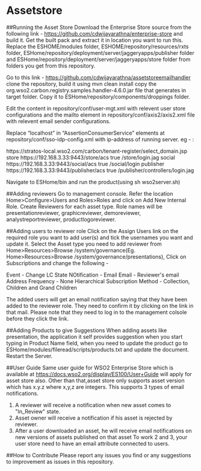 Assetstore
==========

##Running the Asset Store
Download the Enterprise Store source from the following link - https://github.com/cdwijayarathna/enterprise-store and build it.
Get the built pack and extract it in location you want to run this. Replace the ESHOME/modules folder, ESHOME/repository/resources/rxts folder, ESHome/repository/deployment/server/jaggeryapps/publisher folder and ESHome/repository/deployment/server/jaggeryapps/store folder from folders you get from this repository. 

Go to this link - https://github.com/cdwijayarathna/assetstoreemailhandler clone the repository, build it using mvn clean install copy the org.wso2.carbon.registry.samples.handler-4.6.0.jar file that generates in target folder. Copy it to ESHome/repository/components/droppings folder.

Edit the content in repository/conf/user-mgt.xml with relevent user store configurations and the mailto element in repository/conf/axis2/axis2.xml file with relevent email sender configurations. 

Replace “localhost” in “AssertionConsumerService” elements at repository/conf/sso-idp-config.xml with ip-address of running server.
eg - :

<SSOIdentityProviderConfig>
    <TenantRegistrationPage>https://stratos-local.wso2.com/carbon/tenant-register/select_domain.jsp</TenantRegistrationPage>
    <ServiceProviders>
        <ServiceProvider>
            <Issuer>store</Issuer>
            <AssertionConsumerService>https://192.168.3.33:9443/store/acs</AssertionConsumerService>
            <SignResponse>true</SignResponse>
            <CustomLoginPage>/store/login.jag</CustomLoginPage>
        </ServiceProvider>
        <ServiceProvider>
            <Issuer>social</Issuer>
            <AssertionConsumerService>https://192.168.3.33:9443/social/acs</AssertionConsumerService>
            <SignResponse>true</SignResponse>
            <CustomLoginPage>/social/login</CustomLoginPage>
        </ServiceProvider>
        <ServiceProvider>
            <Issuer>publisher</Issuer>
            <AssertionConsumerService>https://192.168.3.33:9443/publisher/acs</AssertionConsumerService>
            <SignResponse>true</SignResponse>
            <CustomLoginPage>/publisher/controllers/login.jag</CustomLoginPage>
        </ServiceProvider>
    </ServiceProviders>
</SSOIdentityProviderConfig>

Navigate to ESHome/bin and run the product(using sh wso2server.sh)

##Adding reviewers
Go to management console. Refer the location Home>Configure>Users and Roles>Roles and click on Add New Internal Role. Create Reviewers for each asset type. Role names will be presentationreviewer, graphicreviewer, demoreviewer, analystreportreviewer, productlogoreviewer.

##Adding users to reviewer role
Click on the Assign Users link on the required role you want to add user(s) and tick the usernames you want and update it. Select the Asset type you need to add reviewer from Home>Resources>Browse /system/governance(Eg. Home>Resources>Browse /system/governance/presentations), Click on Subscriptions and change the following - 

Event - Change LC State
NOtification - Email
Email - Reviewer's email Address
Frequency - None
Hierarchical Subscription Method - Collection, Children and Grand Children


The added users will get an email notification saying that they have been added to the reviewer role. They need to confirm it by clicking on the link in that mail. Please note that they need to log in to the management colsole before they click the link. 

##Adding Products to give Suggestions
When adding assets like presentation, the application it self provides suggestion when you start typing in Product Name field, when you need to update the product go to ESHome/modules/fileread/scripts/products.txt and update the document. Restart the Server. 

##User Guide
Same user guide for WSO2 Enterprise Store which is available at https://docs.wso2.org/display/ES100/User+Guide will apply for asset store also. 
Other than that,asset store only supports asset version which has x.y.z where x,y,z are integers.
This supports 3 types of email notifications.
1. A reviewer will receive a notification when new asset comes to "In_Review" state.
2. Asset owner will receive a notification if his asset is rejected by reviewer.
3. After a user downloaded an asset, he will receive email notifications on new versions of assets published on that asset
To work 2 and 3, your user store need to have an email attribute connected to users.

##How to Contribute
Please report any issues you find or any suggestions to improvement as issues in this repository.
